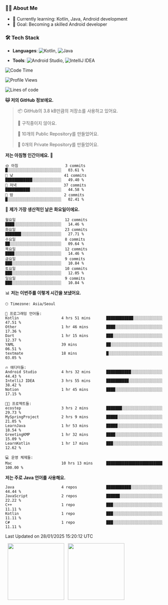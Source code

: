 ### 👨‍💻 About Me
- 🌱 Currently learning: Kotlin, Java, Android development
- 🎯 Goal: Becoming a skilled Android developer

### 🛠 Tech Stack
- **Languages**: ![Kotlin](https://img.shields.io/badge/Kotlin-0095D5?style=flat-square&logo=kotlin&logoColor=white), 
![Java](https://img.shields.io/badge/Java-007396?style=flat-square&logo=coffeescript&logoColor=white)

- **Tools**:
![Android Studio](https://img.shields.io/badge/Android%20Studio-3DDC84?style=flat-square&logo=android-studio&logoColor=white), 
![IntelliJ IDEA](https://img.shields.io/badge/IntelliJ%20IDEA-000000?style=flat-square&logo=intellij-idea&logoColor=white)

<!--START_SECTION:waka-->
![Code Time](http://img.shields.io/badge/Code%20Time-15%20hrs%2044%20mins-blue)

![Profile Views](http://img.shields.io/badge/Profile%20Views-191-blue)

![Lines of code](https://img.shields.io/badge/%EC%A0%80%EB%8A%94%20%EC%97%AC%ED%83%9C%EA%B9%8C%EC%A7%80%20-54.6%20thousand%20%EC%A4%84%EC%9D%98%20%EC%BD%94%EB%93%9C%EB%A5%BC%20%EC%9E%91%EC%84%B1%ED%96%88%EC%96%B4%EC%9A%94.-blue)

**🐱 저의 GitHub 정보에요.** 

> 📦 GitHub의 3.8 kB만큼의 저장소를 사용하고 있어요. 
 > 
> 🚫 구직중이지 않아요.
 > 
> 📜 10개의 Public Repository를 만들었어요. 
 > 
> 🔑 0개의 Private Repository를 만들었어요. 
 > 
**저는 아침형 인간이에요. 🐤** 

```text
🌞 아침                     3 commits           █░░░░░░░░░░░░░░░░░░░░░░░░   03.61 % 
🌆 낮　                     41 commits          ████████████░░░░░░░░░░░░░   49.40 % 
🌃 저녁                     37 commits          ███████████░░░░░░░░░░░░░░   44.58 % 
🌙 밤　                     2 commits           █░░░░░░░░░░░░░░░░░░░░░░░░   02.41 % 
```
📅 **제가 가장 생산적인 날은 화요일이에요.** 

```text
월요일                      12 commits          ████░░░░░░░░░░░░░░░░░░░░░   14.46 % 
화요일                      23 commits          ███████░░░░░░░░░░░░░░░░░░   27.71 % 
수요일                      8 commits           ██░░░░░░░░░░░░░░░░░░░░░░░   09.64 % 
목요일                      12 commits          ████░░░░░░░░░░░░░░░░░░░░░   14.46 % 
금요일                      9 commits           ███░░░░░░░░░░░░░░░░░░░░░░   10.84 % 
토요일                      10 commits          ███░░░░░░░░░░░░░░░░░░░░░░   12.05 % 
일요일                      9 commits           ███░░░░░░░░░░░░░░░░░░░░░░   10.84 % 
```


📊 **저는 이번주를 이렇게 시간을 보냈어요.** 

```text
🕑︎ Timezone: Asia/Seoul

💬 프로그래밍 언어들: 
Kotlin                   4 hrs 51 mins       ████████████░░░░░░░░░░░░░   47.51 % 
Other                    1 hr 46 mins        ████░░░░░░░░░░░░░░░░░░░░░   17.36 % 
Dart                     1 hr 15 mins        ███░░░░░░░░░░░░░░░░░░░░░░   12.37 % 
YAML                     39 mins             ██░░░░░░░░░░░░░░░░░░░░░░░   06.51 % 
textmate                 18 mins             █░░░░░░░░░░░░░░░░░░░░░░░░   03.05 % 

🔥 에디터들: 
Android Studio           4 hrs 32 mins       ███████████░░░░░░░░░░░░░░   44.43 % 
IntelliJ IDEA            3 hrs 55 mins       ██████████░░░░░░░░░░░░░░░   38.42 % 
Notion                   1 hr 45 mins        ████░░░░░░░░░░░░░░░░░░░░░   17.15 % 

🐱‍💻 프로젝트들: 
ecostep                  3 hrs 2 mins        ███████░░░░░░░░░░░░░░░░░░   29.73 % 
MySpringProject          2 hrs 9 mins        █████░░░░░░░░░░░░░░░░░░░░   21.05 % 
LearnJava                1 hr 53 mins        █████░░░░░░░░░░░░░░░░░░░░   18.54 % 
GreetingKMP              1 hr 32 mins        ████░░░░░░░░░░░░░░░░░░░░░   15.09 % 
LearnKotlin              1 hr 17 mins        ███░░░░░░░░░░░░░░░░░░░░░░   12.62 % 

💻 운영 체제들: 
Mac                      10 hrs 13 mins      █████████████████████████   100.00 % 
```

**저는 주로 Java 언어를 사용해요.** 

```text
Java                     4 repos             ███████████░░░░░░░░░░░░░░   44.44 % 
JavaScript               2 repos             ██████░░░░░░░░░░░░░░░░░░░   22.22 % 
C++                      1 repo              ███░░░░░░░░░░░░░░░░░░░░░░   11.11 % 
Kotlin                   1 repo              ███░░░░░░░░░░░░░░░░░░░░░░   11.11 % 
C#                       1 repo              ███░░░░░░░░░░░░░░░░░░░░░░   11.11 % 
```




 Last Updated on 28/01/2025 15:20:12 UTC
<!--END_SECTION:waka-->

<p>
  <img height="180em" src="https://github-readme-stats.vercel.app/api?username=JongHyun070105&show_icons=true&include_all_commits=true&bg_color=0d1117&title_color=ffffff&text_color=c9d1d9&icon_color=79ff97">
  <img height="180em" src="https://github-readme-stats.vercel.app/api/top-langs/?username=JongHyun070105&layout=compact&langs_count=4&bg_color=0d1117&title_color=ffffff&text_color=c9d1d9&hide=php&hide_repo=EcoStep,mimir,git-session">
</p>
